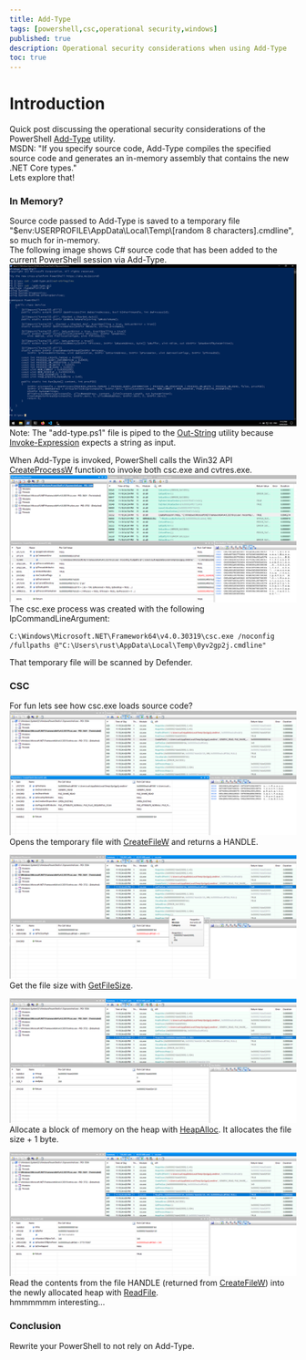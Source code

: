 ```yaml
---
title: Add-Type
tags: [powershell,csc,operational security,windows]
published: true
description: Operational security considerations when using Add-Type
toc: true
---
```


# Introduction
Quick post discussing the operational security considerations of the PowerShell <a href="https://docs.microsoft.com/en-us/powershell/module/microsoft.powershell.utility/add-type?view=powershell-7">Add-Type</a> utility.  
MSDN: "If you specify source code, Add-Type compiles the specified source code and generates an in-memory assembly that contains the new .NET Core types."  
Lets explore that!  

### In Memory?
Source code passed to Add-Type is saved to a temporary file "$env:USERPROFILE\AppData\Local\Temp\\[random 8 characters\].cmdline", so much for in-memory.  
The following image shows C\# source code that has been added to the current PowerShell session via Add-Type.  
<a href="/assets/img/2020-09-09-Add-Type/powershell-command.png"><img src="/assets/img/2020-09-09-Add-Type/powershell-command.png"></a>  
Note: The "add-type.ps1" file is piped to the <a href="https://docs.microsoft.com/en-us/powershell/module/microsoft.powershell.utility/out-string?view=powershell-7">Out-String</a> utility because <a href="https://docs.microsoft.com/en-us/powershell/module/microsoft.powershell.utility/invoke-expression?view=powershell-7">Invoke-Expression</a> expects a string as input.  
  
When Add-Type is invoked, PowerShell calls the Win32 API <a href="https://docs.microsoft.com/en-us/windows/win32/api/processthreadsapi/nf-processthreadsapi-createprocessw">CreateProcessW</a> function to invoke both csc.exe and cvtres.exe.  
<a href="/assets/img/2020-09-09-Add-Type/api-monitor.png"><img src="/assets/img/2020-09-09-Add-Type/api-monitor.png"></a>  
The csc.exe process was created with the following lpCommandLineArgument:  
```
C:\Windows\Microsoft.NET\Framework64\v4.0.30319\csc.exe /noconfig /fullpaths @"C:\Users\rust\AppData\Local\Temp\0yv2gp2j.cmdline"
```
That temporary file will be scanned by Defender.  

### CSC
For fun lets see how csc.exe loads source code?  
<a href="/assets/img/2020-09-09-Add-Type/csc-read-file.png"><img src="/assets/img/2020-09-09-Add-Type/csc-read-file.png"></a>  
Opens the temporary file with <a href="https://docs.microsoft.com/en-us/windows/win32/api/fileapi/nf-fileapi-createfilew">CreateFileW</a> and returns a HANDLE.  
  
<a href="/assets/img/2020-09-09-Add-Type/csc-get-file-size.png"><img src="/assets/img/2020-09-09-Add-Type/csc-get-file-size.png"></a>  
Get the file size with <a href="https://docs.microsoft.com/en-us/windows/win32/api/fileapi/nf-fileapi-getfilesize">GetFileSize</a>.  
  
<a href="/assets/img/2020-09-09-Add-Type/csc-heap-allocation.png"><img src="/assets/img/2020-09-09-Add-Type/csc-heap-allocation.png"></a>  
Allocate a block of memory on the heap with <a href="https://docs.microsoft.com/en-us/windows/win32/api/heapapi/nf-heapapi-heapalloc">HeapAlloc</a>. It allocates the file size + 1 byte.  
  
<a href="/assets/img/2020-09-09-Add-Type/csc-writes-read-to-heap.png"><img src="/assets/img/2020-09-09-Add-Type/csc-writes-read-to-heap.png"></a>  
Read the contents from the file HANDLE (returned from <a href="https://docs.microsoft.com/en-us/windows/win32/api/fileapi/nf-fileapi-createfilew">CreateFileW</a>) into the newly allocated heap with <a href="https://docs.microsoft.com/en-us/windows/win32/api/fileapi/nf-fileapi-readfile">ReadFile</a>.  
hmmmmmm interesting... 

### Conclusion
Rewrite your PowerShell to not rely on Add-Type.
